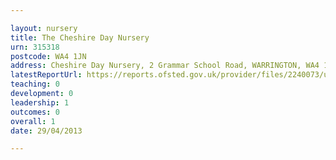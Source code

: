 ```yaml
---

layout: nursery
title: The Cheshire Day Nursery
urn: 315318
postcode: WA4 1JN
address: Cheshire Day Nursery, 2 Grammar School Road, WARRINGTON, WA4 1JN
latestReportUrl: https://reports.ofsted.gov.uk/provider/files/2240073/urn/315318.pdf
teaching: 0
development: 0
leadership: 1
outcomes: 0
overall: 1
date: 29/04/2013

---
```

